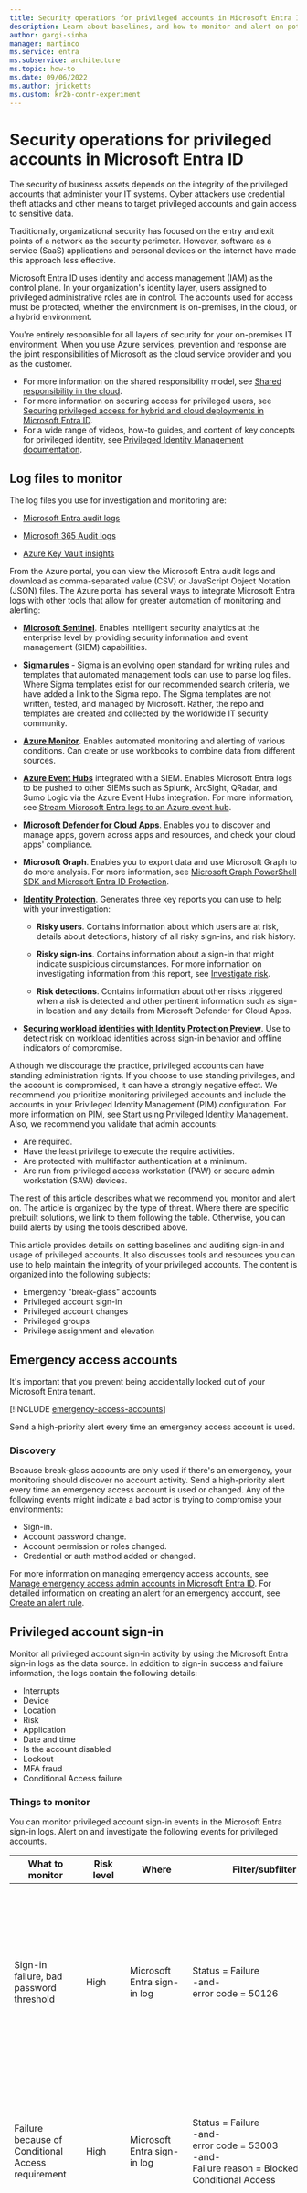 ```yaml
---
title: Security operations for privileged accounts in Microsoft Entra ID
description: Learn about baselines, and how to monitor and alert on potential security issues with privileged accounts in Microsoft Entra ID.
author: gargi-sinha
manager: martinco
ms.service: entra
ms.subservice: architecture
ms.topic: how-to
ms.date: 09/06/2022
ms.author: jricketts
ms.custom: kr2b-contr-experiment
---
```


# Security operations for privileged accounts in Microsoft Entra ID

The security of business assets depends on the integrity of the privileged accounts that administer your IT systems. Cyber attackers use credential theft attacks and other means to target privileged accounts and gain access to sensitive data.

Traditionally, organizational security has focused on the entry and exit points of a network as the security perimeter. However, software as a service (SaaS) applications and personal devices on the internet have made this approach less effective.

Microsoft Entra ID uses identity and access management (IAM) as the control plane. In your organization's identity layer, users assigned to privileged administrative roles are in control. The accounts used for access must be protected, whether the environment is on-premises, in the cloud, or a hybrid environment.

You're entirely responsible for all layers of security for your on-premises IT environment. When you use Azure services, prevention and response are the joint responsibilities of Microsoft as the cloud service provider and you as the customer.

* For more information on the shared responsibility model, see [Shared responsibility in the cloud](/azure/security/fundamentals/shared-responsibility).
* For more information on securing access for privileged users, see [Securing privileged access for hybrid and cloud deployments in Microsoft Entra ID](~/identity/role-based-access-control/security-planning.md).
* For a wide range of videos, how-to guides, and content of key concepts for privileged identity, see [Privileged Identity Management documentation](~/id-governance/privileged-identity-management/index.yml).

## Log files to monitor

The log files you use for investigation and monitoring are:

* [Microsoft Entra audit logs](~/identity/monitoring-health/concept-audit-logs.md)

* [Microsoft 365 Audit logs](/microsoft-365/compliance/auditing-solutions-overview)

* [Azure Key Vault insights](/azure/key-vault/key-vault-insights-overview)

From the Azure portal, you can view the Microsoft Entra audit logs and download as comma-separated value (CSV) or JavaScript Object Notation (JSON) files. The Azure portal has several ways to integrate Microsoft Entra logs with other tools that allow for greater automation of monitoring and alerting:

* **[Microsoft Sentinel](/azure/sentinel/overview)**. Enables intelligent security analytics at the enterprise level by providing security information and event management (SIEM) capabilities.

* **[Sigma rules](https://github.com/SigmaHQ/sigma/tree/master/rules/cloud/azure)** - Sigma is an evolving open standard for writing rules and templates that automated management tools can use to parse log files. Where Sigma templates exist for our recommended search criteria, we have added a link to the Sigma repo. The Sigma templates are not written, tested, and managed by Microsoft. Rather, the repo and templates are created and collected by the worldwide IT security community.

* **[Azure Monitor](/azure/azure-monitor/overview)**. Enables automated monitoring and alerting of various conditions. Can create or use workbooks to combine data from different sources.

* **[Azure Event Hubs](/azure/event-hubs/event-hubs-about)** integrated with a SIEM. Enables Microsoft Entra logs to be pushed to other SIEMs such as Splunk, ArcSight, QRadar, and Sumo Logic via the Azure Event Hubs integration. For more information, see [Stream Microsoft Entra logs to an Azure event hub](~/identity/monitoring-health/howto-stream-logs-to-event-hub.md).

* **[Microsoft Defender for Cloud Apps](/cloud-app-security/what-is-cloud-app-security)**. Enables you to discover and manage apps, govern across apps and resources, and check your cloud apps' compliance.

* **Microsoft Graph**. Enables you to export data and use Microsoft Graph to do more analysis. For more information, see [Microsoft Graph PowerShell SDK and Microsoft Entra ID Protection](~/id-protection/howto-identity-protection-graph-api.md).

* **[Identity Protection](~/id-protection/overview-identity-protection.md)**. Generates three key reports you can use to help with your investigation:

  * **Risky users**. Contains information about which users are at risk, details about detections, history of all risky sign-ins, and risk history.
  
  * **Risky sign-ins**. Contains information about a sign-in that might indicate suspicious circumstances. For more information on investigating information from this report, see [Investigate risk](~/id-protection/howto-identity-protection-investigate-risk.md).
  
  * **Risk detections**. Contains information about other risks triggered when a risk is detected and other pertinent information such as sign-in location and any details from Microsoft Defender for Cloud Apps.

* **[Securing workload identities with Identity Protection Preview](~/id-protection/concept-workload-identity-risk.md)**. Use to detect risk on workload identities across sign-in behavior and offline indicators of compromise.

Although we discourage the practice, privileged accounts can have standing administration rights. If you choose to use standing privileges, and the account is compromised, it can have a strongly negative effect. We recommend you prioritize monitoring privileged accounts and include the accounts in your Privileged Identity Management (PIM) configuration. For more information on PIM, see [Start using Privileged Identity Management](~/id-governance/privileged-identity-management/pim-getting-started.md). Also, we recommend you validate that admin accounts:

* Are required.
* Have the least privilege to execute the require activities.
* Are protected with multifactor authentication at a minimum.
* Are run from privileged access workstation (PAW) or secure admin workstation (SAW) devices.

The rest of this article describes what we recommend you monitor and alert on. The article is organized by the type of threat. Where there are specific prebuilt solutions, we link to them following the table. Otherwise, you can build alerts by using the tools described above.

This article provides details on setting baselines and auditing sign-in and usage of privileged accounts. It also discusses tools and resources you can use to help maintain the integrity of your privileged accounts. The content is organized into the following subjects:

* Emergency "break-glass" accounts
* Privileged account sign-in
* Privileged account changes
* Privileged groups
* Privilege assignment and elevation

## Emergency access accounts

It's important that you prevent being accidentally locked out of your Microsoft Entra tenant. 

[!INCLUDE [emergency-access-accounts](../includes/definitions/emergency-access-accounts.md)]

Send a high-priority alert every time an emergency access account is used.

### Discovery

Because break-glass accounts are only used if there's an emergency, your monitoring should discover no account activity. Send a high-priority alert every time an emergency access account is used or changed. Any of the following events might indicate a bad actor is trying to compromise your environments:

* Sign-in.
* Account password change.
* Account permission or roles changed.
* Credential or auth method added or changed.

For more information on managing emergency access accounts, see [Manage emergency access admin accounts in Microsoft Entra ID](~/identity/role-based-access-control/security-emergency-access.md). For detailed information on creating an alert for an emergency account, see [Create an alert rule](~/identity/role-based-access-control/security-emergency-access.md).

## Privileged account sign-in

Monitor all privileged account sign-in activity by using the Microsoft Entra sign-in logs as the data source. In addition to sign-in success and failure information, the logs contain the following details:

* Interrupts
* Device
* Location
* Risk
* Application
* Date and time
* Is the account disabled
* Lockout
* MFA fraud
* Conditional Access failure

### Things to monitor

You can monitor privileged account sign-in events in the Microsoft Entra sign-in logs. Alert on and investigate the following events for privileged accounts.

| What to monitor | Risk level |  Where |  Filter/subfilter | Notes |
| - | - | - | - | - |
| Sign-in failure, bad password threshold | High | Microsoft Entra sign-in log | Status = Failure<br>-and-<br>error code = 50126 | Define a baseline threshold and then monitor and adjust to suit your organizational behaviors and limit false alerts from being generated.<br>[Microsoft Sentinel template](https://github.com/Azure/Azure-Sentinel/blob/master/Detections/MultipleDataSources/PrivilegedAccountsSigninFailureSpikes.yaml)<br><br>[Sigma rules](https://github.com/SigmaHQ/sigma/tree/master/rules/cloud/azure) |
| Failure because of Conditional Access requirement |High | Microsoft Entra sign-in log | Status = Failure<br>-and-<br>error code = 53003<br>-and-<br>Failure reason = Blocked by Conditional Access | This event can be an indication an attacker is trying to get into the account.<br>[Microsoft Sentinel template](https://github.com/Azure/Azure-Sentinel/blob/master/Detections/SigninLogs/UserAccounts-CABlockedSigninSpikes.yaml)<br><br>[Sigma rules](https://github.com/SigmaHQ/sigma/tree/master/rules/cloud/azure) |
| Privileged accounts that don't follow naming policy| | Azure subscription | [List Azure role assignments using the Azure portal](/azure/role-based-access-control/role-assignments-list-portal)| List role assignments for subscriptions and alert where the sign-in name doesn't match your organization's format. An example is the use of ADM_ as a prefix. |
| Interrupt |  High, medium | Microsoft Entra Sign-ins | Status = Interrupted<br>-and-<br>error code = 50074<br>-and-<br>Failure reason = Strong auth required<br>Status = Interrupted<br>-and-<br>Error code = 500121<br>Failure reason = Authentication failed during strong authentication request | This event can be an indication an attacker has the password for the account but can't pass the multi-factor authentication challenge.<br>[Microsoft Sentinel template](https://github.com/Azure/Azure-Sentinel/blob/master/Hunting%20Queries/MultipleDataSources/AADPrivilegedAccountsFailedMFA.yaml)<br><br>[Sigma rules](https://github.com/SigmaHQ/sigma/tree/master/rules/cloud/azure) |
| Privileged accounts that don't follow naming policy| High | Microsoft Entra directory | [List Microsoft Entra role assignments](~/identity/role-based-access-control/view-assignments.md)| List role assignments for Microsoft Entra roles and alert where the UPN doesn't match your organization's format. An example is the use of ADM_ as a prefix. |
| Discover privileged accounts not registered for multi-factor authentication | High | Microsoft Graph API| Query for IsMFARegistered eq false for admin accounts. [List credentialUserRegistrationDetails - Microsoft Graph beta](/graph/api/reportroot-list-credentialuserregistrationdetails?view=graph-rest-beta&preserve-view=true&tabs=http) | Audit and investigate to determine if the event is intentional or an oversight. |
| Account lockout | High | Microsoft Entra sign-in log | Status = Failure<br>-and-<br>error code = 50053 | Define a baseline threshold, and then monitor and adjust to suit your organizational behaviors and limit false alerts from being generated.<br>[Microsoft Sentinel template](https://github.com/Azure/Azure-Sentinel/blob/master/Hunting%20Queries/MultipleDataSources/PrivilegedAccountsLockedOut.yaml)<br><br>[Sigma rules](https://github.com/SigmaHQ/sigma/tree/master/rules/cloud/azure) |
| Account disabled or blocked for sign-ins | Low | Microsoft Entra sign-in log | Status = Failure<br>-and-<br>Target = User UPN<br>-and-<br>error code = 50057 | This event could indicate someone is trying to gain access to an account after they've left the organization. Although the account is blocked, it's still important to log and alert on this activity.<br>[Microsoft Sentinel template](https://github.com/Azure/Azure-Sentinel/blob/master/Hunting%20Queries/SigninLogs/UserAccounts-BlockedAccounts.yaml)<br><br>[Sigma rules](https://github.com/SigmaHQ/sigma/tree/master/rules/cloud/azure) |
| MFA fraud alert or block | High | Microsoft Entra sign-in log/Azure Log Analytics | Sign-ins>Authentication details Result details = MFA denied, fraud code entered | Privileged user has indicated they haven't instigated the multi-factor authentication prompt, which could indicate an attacker has the password for the account.<br>[Microsoft Sentinel template](https://github.com/Azure/Azure-Sentinel/blob/master/Detections/SigninLogs/MFARejectedbyUser.yaml)<br><br>[Sigma rules](https://github.com/SigmaHQ/sigma/tree/master/rules/cloud/azure) |
| MFA fraud alert or block | High | Microsoft Entra audit log log/Azure Log Analytics | Activity type = Fraud reported - User is blocked for MFA or fraud reported - No action taken (based on tenant-level settings for fraud report) | Privileged user has indicated they haven't instigated the multi-factor authentication prompt, which could indicate an attacker has the password for the account.<br>[Microsoft Sentinel template](https://github.com/Azure/Azure-Sentinel/blob/master/Detections/SigninLogs/MFARejectedbyUser.yaml)<br><br>[Sigma rules](https://github.com/SigmaHQ/sigma/tree/master/rules/cloud/azure) |
| Privileged account sign-ins outside of expected controls |  | Microsoft Entra sign-in log | Status = Failure<br>UserPricipalName = \<Admin account\><br>Location = \<unapproved location\><br>IP address = \<unapproved IP\><br>Device info = \<unapproved Browser, Operating System\> | Monitor and alert on any entries that you've defined as unapproved.<br>[Microsoft Sentinel template](https://github.com/Azure/Azure-Sentinel/blob/master/Hunting%20Queries/SigninLogs/SuspiciousSignintoPrivilegedAccount.yaml)<br><br>[Sigma rules](https://github.com/SigmaHQ/sigma/tree/master/rules/cloud/azure) |
| Outside of normal sign-in times | High | Microsoft Entra sign-in log | Status = Success<br>-and-<br>Location =<br>-and-<br>Time = Outside of working hours | Monitor and alert if sign-ins occur outside of expected times. It's important to find the normal working pattern for each privileged account and to alert if there are unplanned changes outside of normal working times. Sign-ins outside of normal working hours could indicate compromise or possible insider threats.<br>[Microsoft Sentinel template](https://github.com/Azure/Azure-Sentinel/blob/master/Hunting%20Queries/MultipleDataSources/AnomolousSignInsBasedonTime.yaml)<br><br>[Sigma rules](https://github.com/SigmaHQ/sigma/tree/master/rules/cloud/azure) |
| Identity protection risk | High | Identity Protection logs | Risk state = At risk<br>-and-<br>Risk level = Low, medium, high<br>-and-<br>Activity = Unfamiliar sign-in/TOR, and so on | This event indicates there's some abnormality detected with the sign-in for the account and should be alerted on. |
| Password change | High | Microsoft Entra audit logs | Activity actor = Admin/self-service<br>-and-<br>Target = User<br>-and-<br>Status = Success or failure | Alert on any admin account password changes, especially for Global Administrators, User Administrators, and emergency access accounts. Write a query targeted at all privileged accounts.<br>[Microsoft Sentinel template](https://github.com/Azure/Azure-Sentinel/blob/master/Hunting%20Queries/MultipleDataSources/PrivilegedAccountPasswordChanges.yaml)<br><br>[Sigma rules](https://github.com/SigmaHQ/sigma/tree/master/rules/cloud/azure) |
| Change in legacy authentication protocol | High | Microsoft Entra sign-in log | Client App = Other client, IMAP, POP3, MAPI, SMTP, and so on<br>-and-<br>Username = UPN<br>-and-<br>Application = Exchange (example) | Many attacks use legacy authentication, so if there's a change in auth protocol for the user, it could be an indication of an attack.<br>[Microsoft Sentinel template](https://github.com/Azure/Azure-Sentinel/blob/17ead56ae30b1a8e46bb0f95a458bdeb2d30ba9b/Hunting%20Queries/SigninLogs/LegacyAuthAttempt.yaml)<br><br>[Sigma rules](https://github.com/SigmaHQ/sigma/tree/master/rules/cloud/azure) |
| New device or location | High | Microsoft Entra sign-in log | Device info = Device ID<br>-and-<br>Browser<br>-and-<br>OS<br>-and-<br>Compliant/Managed<br>-and-<br>Target = User<br>-and-<br>Location | Most admin activity should be from [privileged access devices](/security/compass/privileged-access-devices), from a limited number of locations. For this reason, alert on new devices or locations.<br>[Microsoft Sentinel template](https://github.com/Azure/Azure-Sentinel/blob/master/Hunting%20Queries/SigninLogs/SuspiciousSignintoPrivilegedAccount.yaml)<br><br>[Sigma rules](https://github.com/SigmaHQ/sigma/tree/master/rules/cloud/azure) |
| Audit alert setting is changed | High | Microsoft Entra audit logs | Service = PIM<br>-and-<br>Category = Role management<br>-and-<br>Activity = Disable PIM alert<br>-and-<br>Status = Success | Changes to a core alert should be alerted if unexpected.<br>[Microsoft Sentinel template](https://github.com/Azure/Azure-Sentinel/blob/master/Detections/SecurityAlert/DetectPIMAlertDisablingActivity.yaml)<br><br>[Sigma rules](https://github.com/SigmaHQ/sigma/tree/master/rules/cloud/azure) |
| Administrators authenticating to other Microsoft Entra tenants| Medium| Microsoft Entra sign-in log| Status = success<br><br>Resource tenantID != Home Tenant ID| When scoped to Privileged Users, this monitor detects when an administrator has successfully authenticated to another Microsoft Entra tenant with an identity in your organization's tenant. <br><br>Alert if Resource TenantID isn't equal to Home Tenant ID<br>[Microsoft Sentinel template](https://github.com/Azure/Azure-Sentinel/blob/master/Hunting%20Queries/SigninLogs/AdministratorsAuthenticatingtoAnotherAzureADTenant.yaml)<br><br>[Sigma rules](https://github.com/SigmaHQ/sigma/tree/master/rules/cloud/azure) |
|Admin User state changed from Guest to Member|Medium|Microsoft Entra audit logs|Activity: Update user<br><br>Category: UserManagement<br><br>UserType changed from Guest to Member|Monitor and alert on change of user type from Guest to Member.<br><br> Was this change expected?<br>[Microsoft Sentinel template](https://github.com/Azure/Azure-Sentinel/blob/master/Detections/AuditLogs/UserStatechangedfromGuesttoMember.yaml)<br><br>[Sigma rules](https://github.com/SigmaHQ/sigma/tree/master/rules/cloud/azure) |
|Guest users invited to tenant by non-approved inviters|Medium|Microsoft Entra audit logs|Activity: Invite external user<br><br>Category: UserManagement<br><br>Initiated by (actor): User Principal Name|Monitor and alert on non-approved actors inviting external users.<br>[Microsoft Sentinel template](https://github.com/Azure/Azure-Sentinel/blob/master/Detections/AuditLogs/GuestUsersInvitedtoTenantbyNewInviters.yaml)<br><br>[Sigma rules](https://github.com/SigmaHQ/sigma/tree/master/rules/cloud/azure) |

## Changes by privileged accounts

Monitor all completed and attempted changes by a privileged account. This data enables you to establish what's normal activity for each privileged account and alert on activity that deviates from the expected. The Microsoft Entra audit logs are used to record this type of event. For more information on Microsoft Entra audit logs, see [Audit logs in Microsoft Entra ID](~/identity/monitoring-health/concept-audit-logs.md).

<a name='azure-active-directory-domain-services'></a>

### Microsoft Entra Domain Services

Privileged accounts that have been assigned permissions in Microsoft Entra Domain Services can perform tasks for Microsoft Entra Domain Services that affect the security posture of your Azure-hosted virtual machines that use Microsoft Entra Domain Services. Enable security audits on virtual machines and monitor the logs. For more information on enabling Microsoft Entra Domain Services audits and for a list of sensitive privileges, see the following resources:

* [Enable security audits for Microsoft Entra Domain Services](/entra/identity/domain-services/security-audit-events)
* [Audit Sensitive Privilege Use](/windows/security/threat-protection/auditing/audit-sensitive-privilege-use)

| What to monitor  | Risk level | Where | Filter/subfilter | Notes |
| - | - | - | - | - |
| Attempted and completed changes | High | Microsoft Entra audit logs | Date and time<br>-and-<br>Service<br>-and-<br>Category and name of the activity (what)<br>-and-<br>Status = Success or failure<br>-and-<br>Target<br>-and-<br>Initiator or actor (who) | Any unplanned changes should be alerted on immediately. These logs should be retained to help with any investigation. Any tenant-level changes should be investigated immediately (link out to Infra doc) that would lower the security posture of your tenant. An example is excluding accounts from multifactor authentication or Conditional Access. Alert on any additions or changes to applications. See [Microsoft Entra security operations guide for Applications](security-operations-applications.md). |
| **Example**<br>Attempted or completed change to high-value apps or services | High | Audit log | Service<br>-and-<br>Category and name of the activity | Date and time, Service, Category and name of the activity, Status = Success or failure, Target, Initiator or actor (who) |
| Privileged changes in Microsoft Entra Domain Services | High | Microsoft Entra Domain Services | Look for event [4673](/windows/security/threat-protection/auditing/event-4673) | [Enable security audits for Microsoft Entra Domain Services](/entra/identity/domain-services/security-audit-events)<br>For a list of all privileged events, see [Audit Sensitive Privilege use](/windows/security/threat-protection/auditing/audit-sensitive-privilege-use). |

## Changes to privileged accounts

Investigate changes to privileged accounts' authentication rules and privileges, especially if the change provides greater privilege or the ability to perform tasks in your Microsoft Entra environment.

| What to monitor| Risk level| Where| Filter/subfilter| Notes |
| - | - | - | - | - |
| Privileged account creation| Medium| Microsoft Entra audit logs| Service = Core Directory<br>-and-<br>Category = User management<br>-and-<br>Activity type = Add user<br>-correlate with-<br>Category type = Role management<br>-and-<br>Activity type = Add member to role<br>-and-<br>Modified properties = Role.DisplayName| Monitor creation of any privileged accounts. Look for correlation that's of a short time span between creation and deletion of accounts.<br>[Microsoft Sentinel template](https://github.com/Azure/Azure-Sentinel/blob/master/Detections/AuditLogs/UserAssignedPrivilegedRole.yaml)<br><br>[Sigma rules](https://github.com/SigmaHQ/sigma/tree/master/rules/cloud/azure) |
| Changes to authentication methods| High| Microsoft Entra audit logs| Service = Authentication Method<br>-and-<br>Activity type = User registered security information<br>-and-<br>Category = User management| This change could be an indication of an attacker adding an auth method to the account so they can have continued access.<br>[Microsoft Sentinel template](https://github.com/Azure/Azure-Sentinel/blob/master/Detections/MultipleDataSources/AuthenticationMethodsChangedforPrivilegedAccount.yaml)<br><br>[Sigma rules](https://github.com/SigmaHQ/sigma/tree/master/rules/cloud/azure) |
| Alert on changes to privileged account permissions| High| Microsoft Entra audit logs| Category = Role management<br>-and-<br>Activity type = Add eligible member (permanent)<br>-or-<br>Activity type = Add eligible member (eligible)<br>-and-<br>Status = Success or failure<br>-and-<br>Modified properties = Role.DisplayName| This alert is especially for accounts being assigned roles that aren't known or are outside of their normal responsibilities.<br><br>[Sigma rules](https://github.com/SigmaHQ/sigma/tree/master/rules/cloud/azure) |
| Unused privileged accounts| Medium| Microsoft Entra access reviews| | Perform a monthly review for inactive privileged user accounts.<br>[Sigma rules](https://github.com/SigmaHQ/sigma/tree/master/rules/cloud/azure) |
| Accounts exempt from Conditional Access| High| Azure Monitor Logs<br>-or-<br>Access Reviews| Conditional Access = Insights and reporting| Any account exempt from Conditional Access is most likely bypassing security controls and is more vulnerable to compromise. Break-glass accounts are exempt. See information on how to monitor break-glass accounts later in this article.|
| Addition of a Temporary Access Pass to a privileged account| High| Microsoft Entra audit logs| Activity: Admin registered security info<br><br>Status Reason: Admin registered temporary access pass method for user<br><br>Category: UserManagement<br><br>Initiated by (actor): User Principal Name<br><br>Target: User Principal Name|Monitor and alert on a Temporary Access Pass being created for a privileged user.<br>[Microsoft Sentinel template](https://github.com/Azure/Azure-Sentinel/tree/master/Detections/AuditLogs/AdditionofaTemporaryAccessPasstoaPrivilegedAccount.yaml)<br><br>[Sigma rules](https://github.com/SigmaHQ/sigma/tree/master/rules/cloud/azure) |

For more information on how to monitor for exceptions to Conditional Access policies, see [Conditional Access insights and reporting](~/identity/conditional-access/howto-conditional-access-insights-reporting.md).

For more information on discovering unused privileged accounts, see [Create an access review of Microsoft Entra roles in Privileged Identity Management](~/id-governance/privileged-identity-management/pim-create-roles-and-resource-roles-review.md).

## Assignment and elevation

Having privileged accounts that are permanently provisioned with elevated abilities can increase the attack surface and risk to your security boundary. Instead, employ just-in-time access by using an elevation procedure. This type of system allows you to assign eligibility for privileged roles. Admins elevate their privileges to those roles only when they perform tasks that need those privileges. Using an elevation process enables you to monitor elevations and non-use of privileged accounts.

### Establish a baseline

To monitor for exceptions, you must first create a baseline. Determine the following information for these elements

* **Admin accounts**

  * Your privileged account strategy
  * Use of on-premises accounts to administer on-premises resources
  * Use of cloud-based accounts to administer cloud-based resources
  * Approach to separating and monitoring administrative permissions for on-premises and cloud-based resources

* **Privileged role protection**

  * Protection strategy for roles that have administrative privileges
  * Organizational policy for using privileged accounts
  * Strategy and principles for maintaining permanent privilege versus providing time-bound and approved access

The following concepts and information help determine policies:

* **Just-in-time admin principles**. Use the Microsoft Entra logs to capture information for performing administrative tasks that are common in your environment. Determine the typical amount of time needed to complete the tasks.
* **Just-enough admin principles**. Determine the least-privileged role, which might be a custom role, that's needed for administrative tasks. For more information, see [Least privileged roles by task in Microsoft Entra ID](~/identity/role-based-access-control/delegate-by-task.md).
* **Establish an elevation policy**. After you have insight into the type of elevated privilege needed and how long is needed for each task, create policies that reflect elevated privileged usage for your environment. As an example, define a policy to limit role elevation to one hour.

After you establish your baseline and set policy, you can configure monitoring to detect and alert usage outside of policy.

### Discovery

Pay particular attention to and investigate changes in assignment and elevation of privilege.

### Things to monitor

You can monitor privileged account changes by using Microsoft Entra audit logs and Azure Monitor logs. Include the following changes in your monitoring process.

| What to monitor| Risk level| Where| Filter/subfilter| Notes |
| - | - | - | - | - |
| Added to eligible privileged role| High| Microsoft Entra audit logs| Service = PIM<br>-and-<br>Category = Role management​<br>-and-<br>Activity type = Add member to role completed (eligible)<br>-and-<br>Status = Success or failure​<br>-and-<br>Modified properties = Role.DisplayName| Any account eligible for a role is now being given privileged access. If the assignment is unexpected or into a role that isn't the responsibility of the account holder, investigate.<br>[Microsoft Sentinel template](https://github.com/Azure/Azure-Sentinel/blob/master/Detections/AuditLogs/UserAssignedPrivilegedRole.yaml)<br><br>[Sigma rules](https://github.com/SigmaHQ/sigma/tree/master/rules/cloud/azure) |
| Roles assigned out of PIM| High| Microsoft Entra audit logs| Service = PIM<br>-and-<br>Category = Role management​<br>-and-<br>Activity type = Add member to role (permanent)<br>-and-<br>Status = Success or failure<br>-and-<br>Modified properties = Role.DisplayName| These roles should be closely monitored and alerted. Users shouldn't be assigned roles outside of PIM where possible.<br>[Microsoft Sentinel template](https://github.com/Azure/Azure-Sentinel/blob/master/Detections/AuditLogs/PrivlegedRoleAssignedOutsidePIM.yaml)<br><br>[Sigma rules](https://github.com/SigmaHQ/sigma/tree/master/rules/cloud/azure) |
| Elevations| Medium| Microsoft Entra audit logs| Service = PIM<br>-and-<br>Category = Role management<br>-and-<br>Activity type = Add member to role completed (PIM activation)<br>-and-<br>Status = Success or failure <br>-and-<br>Modified properties = Role.DisplayName| After a privileged account is elevated, it can now make changes that could affect the security of your tenant. All elevations should be logged and, if happening outside of the standard pattern for that user, should be alerted and investigated if not planned. |
| Approvals and deny elevation| Low| Microsoft Entra audit logs| Service = Access Review<br>-and-<br>Category = UserManagement<br>-and-<br>Activity type = Request approved or denied<br>-and-<br>Initiated actor = UPN| Monitor all elevations because it could give a clear indication of the timeline for an attack.<br>[Microsoft Sentinel template](https://github.com/Azure/Azure-Sentinel/blob/master/Detections/AuditLogs/PIMElevationRequestRejected.yaml)<br><br>[Sigma rules](https://github.com/SigmaHQ/sigma/tree/master/rules/cloud/azure) |
| Changes to PIM settings| High| Microsoft Entra audit logs| Service = PIM<br>-and-<br>Category = Role management<br>-and-<br>Activity type = Update role setting in PIM<br>-and-<br>Status reason = MFA on activation disabled (example)| One of these actions could reduce the security of the PIM elevation and make it easier for attackers to acquire a privileged account.<br>[Microsoft Sentinel template](https://github.com/Azure/Azure-Sentinel/blob/4ad195f4fe6fdbc66fb8469120381e8277ebed81/Detections/AuditLogs/ChangestoPIMSettings.yaml)<br><br>[Sigma rules](https://github.com/SigmaHQ/sigma/tree/master/rules/cloud/azure) |
| Elevation not occurring on SAW/PAW| High| Microsoft Entra sign-in logs| Device ID <br>-and-<br>Browser<br>-and-<br>OS<br>-and-<br>Compliant/Managed<br>Correlate with:<br>Service = PIM<br>-and-<br>Category = Role management<br>-and-<br>Activity type = Add member to role completed (PIM activation)<br>-and-<br>Status = Success or failure<br>-and-<br>Modified properties = Role.DisplayName| If this change is configured, any attempt to elevate on a non-PAW/SAW device should be investigated immediately because it could indicate an attacker is trying to use the account.<br>[Sigma rules](https://github.com/SigmaHQ/sigma/tree/master/rules/cloud/azure) |
| Elevation to manage all Azure subscriptions| High| Azure Monitor| Activity Log tab <br>Directory Activity tab <br> Operations Name = Assigns the caller to user access admin <br> -and- <br> Event category = Administrative <br> -and-<br>Status = Succeeded, start, fail<br>-and-<br>Event initiated by| This change should be investigated immediately if it isn't planned. This setting could allow an attacker access to Azure subscriptions in your environment. |

For more information about managing elevation, see [Elevate access to manage all Azure subscriptions and management groups](/azure/role-based-access-control/elevate-access-global-admin). For information on monitoring elevations by using information available in the Microsoft Entra logs, see [Azure Activity log](/azure/azure-monitor/essentials/activity-log), which is part of the Azure Monitor documentation.

For information about configuring alerts for Azure roles, see [Configure security alerts for Azure resource roles in Privileged Identity Management](~/id-governance/privileged-identity-management/pim-resource-roles-configure-alerts.md).

## Next steps

See these security operations guide articles:

[Microsoft Entra security operations overview](security-operations-introduction.md)

[Security operations for user accounts](security-operations-user-accounts.md)

[Security operations for consumer accounts](security-operations-consumer-accounts.md)

[Security operations for Privileged Identity Management](security-operations-privileged-identity-management.md)

[Security operations for applications](security-operations-applications.md)

[Security operations for devices](security-operations-devices.md)

[Security operations for infrastructure](security-operations-infrastructure.md)
